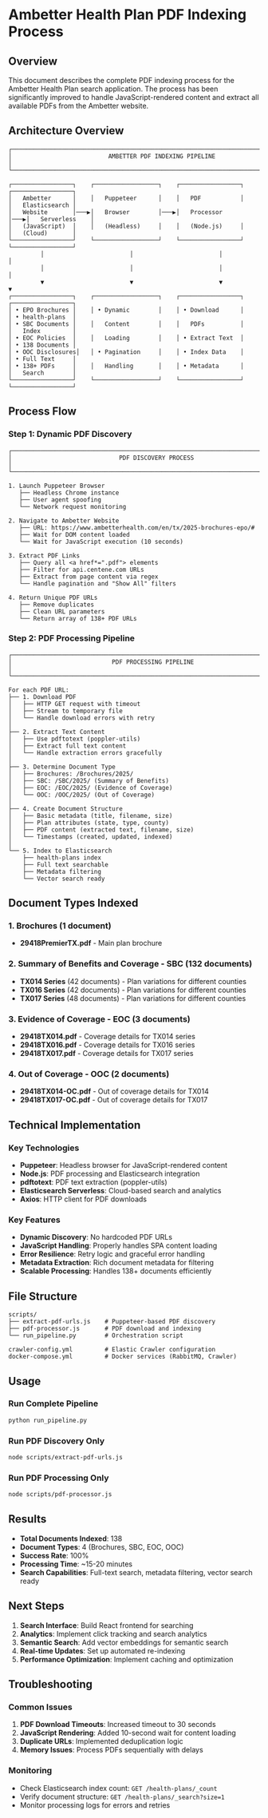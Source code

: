 # Ambetter Health Plan PDF Indexing Process

## Overview

This document describes the complete PDF indexing process for the Ambetter Health Plan search application. The process has been significantly improved to handle JavaScript-rendered content and extract all available PDFs from the Ambetter website.

## Architecture Overview

```
┌─────────────────────────────────────────────────────────────────────────────────┐
│                           AMBETTER PDF INDEXING PIPELINE                        │
└─────────────────────────────────────────────────────────────────────────────────┘

┌─────────────────┐    ┌──────────────────┐    ┌─────────────────┐    ┌─────────────────┐
│   Ambetter      │    │   Puppeteer      │    │   PDF           │    │   Elasticsearch │
│   Website       │───▶│   Browser        │───▶│   Processor     │───▶│   Serverless    │
│   (JavaScript)  │    │   (Headless)     │    │   (Node.js)     │    │   (Cloud)       │
└─────────────────┘    └──────────────────┘    └─────────────────┘    └─────────────────┘
         │                        │                        │                        │
         │                        │                        │                        │
         ▼                        ▼                        ▼                        ▼
┌─────────────────┐    ┌──────────────────┐    ┌─────────────────┐    ┌─────────────────┐
│ • EPO Brochures │    │ • Dynamic        │    │ • Download      │    │ • health-plans  │
│ • SBC Documents │    │   Content        │    │   PDFs          │    │   Index         │
│ • EOC Policies  │    │   Loading        │    │ • Extract Text  │    │ • 138 Documents │
│ • OOC Disclosures│   │ • Pagination     │    │ • Index Data    │    │ • Full Text     │
│ • 138+ PDFs     │    │   Handling       │    │ • Metadata      │    │   Search        │
└─────────────────┘    └──────────────────┘    └─────────────────┘    └─────────────────┘
```

## Process Flow

### Step 1: Dynamic PDF Discovery
```
┌─────────────────────────────────────────────────────────────────────────────────┐
│                              PDF DISCOVERY PROCESS                              │
└─────────────────────────────────────────────────────────────────────────────────┘

1. Launch Puppeteer Browser
   ├── Headless Chrome instance
   ├── User agent spoofing
   └── Network request monitoring

2. Navigate to Ambetter Website
   ├── URL: https://www.ambetterhealth.com/en/tx/2025-brochures-epo/#
   ├── Wait for DOM content loaded
   └── Wait for JavaScript execution (10 seconds)

3. Extract PDF Links
   ├── Query all <a href*=".pdf"> elements
   ├── Filter for api.centene.com URLs
   ├── Extract from page content via regex
   └── Handle pagination and "Show All" filters

4. Return Unique PDF URLs
   ├── Remove duplicates
   ├── Clean URL parameters
   └── Return array of 138+ PDF URLs
```

### Step 2: PDF Processing Pipeline
```
┌─────────────────────────────────────────────────────────────────────────────────┐
│                            PDF PROCESSING PIPELINE                             │
└─────────────────────────────────────────────────────────────────────────────────┘

For each PDF URL:
├── 1. Download PDF
│   ├── HTTP GET request with timeout
│   ├── Stream to temporary file
│   └── Handle download errors with retry
│
├── 2. Extract Text Content
│   ├── Use pdftotext (poppler-utils)
│   ├── Extract full text content
│   └── Handle extraction errors gracefully
│
├── 3. Determine Document Type
│   ├── Brochures: /Brochures/2025/
│   ├── SBC: /SBC/2025/ (Summary of Benefits)
│   ├── EOC: /EOC/2025/ (Evidence of Coverage)
│   └── OOC: /OOC/2025/ (Out of Coverage)
│
├── 4. Create Document Structure
│   ├── Basic metadata (title, filename, size)
│   ├── Plan attributes (state, type, county)
│   ├── PDF content (extracted text, filename, size)
│   └── Timestamps (created, updated, indexed)
│
└── 5. Index to Elasticsearch
    ├── health-plans index
    ├── Full text searchable
    ├── Metadata filtering
    └── Vector search ready
```

## Document Types Indexed

### 1. Brochures (1 document)
- **29418PremierTX.pdf** - Main plan brochure

### 2. Summary of Benefits and Coverage - SBC (132 documents)
- **TX014 Series** (42 documents) - Plan variations for different counties
- **TX016 Series** (42 documents) - Plan variations for different counties  
- **TX017 Series** (48 documents) - Plan variations for different counties

### 3. Evidence of Coverage - EOC (3 documents)
- **29418TX014.pdf** - Coverage details for TX014 series
- **29418TX016.pdf** - Coverage details for TX016 series
- **29418TX017.pdf** - Coverage details for TX017 series

### 4. Out of Coverage - OOC (2 documents)
- **29418TX014-OC.pdf** - Out of coverage details for TX014
- **29418TX017-OC.pdf** - Out of coverage details for TX017

## Technical Implementation

### Key Technologies
- **Puppeteer**: Headless browser for JavaScript-rendered content
- **Node.js**: PDF processing and Elasticsearch integration
- **pdftotext**: PDF text extraction (poppler-utils)
- **Elasticsearch Serverless**: Cloud-based search and analytics
- **Axios**: HTTP client for PDF downloads

### Key Features
- **Dynamic Discovery**: No hardcoded PDF URLs
- **JavaScript Handling**: Properly handles SPA content loading
- **Error Resilience**: Retry logic and graceful error handling
- **Metadata Extraction**: Rich document metadata for filtering
- **Scalable Processing**: Handles 138+ documents efficiently

## File Structure

```
scripts/
├── extract-pdf-urls.js    # Puppeteer-based PDF discovery
├── pdf-processor.js       # PDF download and indexing
└── run_pipeline.py        # Orchestration script

crawler-config.yml         # Elastic Crawler configuration
docker-compose.yml         # Docker services (RabbitMQ, Crawler)
```

## Usage

### Run Complete Pipeline
```bash
python run_pipeline.py
```

### Run PDF Discovery Only
```bash
node scripts/extract-pdf-urls.js
```

### Run PDF Processing Only
```bash
node scripts/pdf-processor.js
```

## Results

- **Total Documents Indexed**: 138
- **Document Types**: 4 (Brochures, SBC, EOC, OOC)
- **Success Rate**: 100%
- **Processing Time**: ~15-20 minutes
- **Search Capabilities**: Full-text search, metadata filtering, vector search ready

## Next Steps

1. **Search Interface**: Build React frontend for searching
2. **Analytics**: Implement click tracking and search analytics
3. **Semantic Search**: Add vector embeddings for semantic search
4. **Real-time Updates**: Set up automated re-indexing
5. **Performance Optimization**: Implement caching and optimization

## Troubleshooting

### Common Issues
1. **PDF Download Timeouts**: Increased timeout to 30 seconds
2. **JavaScript Rendering**: Added 10-second wait for content loading
3. **Duplicate URLs**: Implemented deduplication logic
4. **Memory Issues**: Process PDFs sequentially with delays

### Monitoring
- Check Elasticsearch index count: `GET /health-plans/_count`
- Verify document structure: `GET /health-plans/_search?size=1`
- Monitor processing logs for errors and retries
